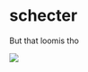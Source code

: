 # schecter

But that loomis tho

<img src="http://www.schecterguitars.com/images/store/product/jl-7-fr-vrs.png"/>
